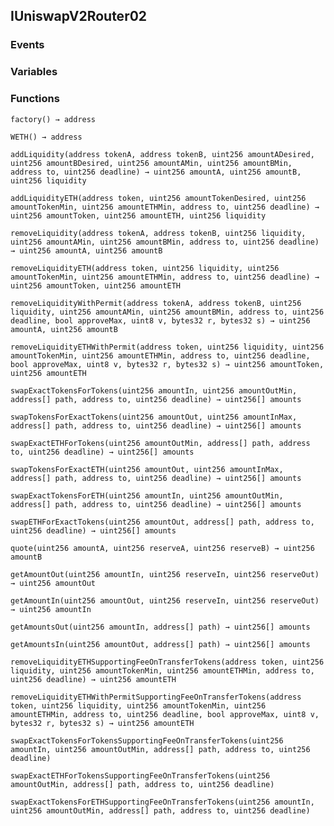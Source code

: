 ## IUniswapV2Router02





### Events

### Variables

### Functions
```solidity
factory() → address
```





```solidity
WETH() → address
```





```solidity
addLiquidity(address tokenA, address tokenB, uint256 amountADesired, uint256 amountBDesired, uint256 amountAMin, uint256 amountBMin, address to, uint256 deadline) → uint256 amountA, uint256 amountB, uint256 liquidity
```





```solidity
addLiquidityETH(address token, uint256 amountTokenDesired, uint256 amountTokenMin, uint256 amountETHMin, address to, uint256 deadline) → uint256 amountToken, uint256 amountETH, uint256 liquidity
```





```solidity
removeLiquidity(address tokenA, address tokenB, uint256 liquidity, uint256 amountAMin, uint256 amountBMin, address to, uint256 deadline) → uint256 amountA, uint256 amountB
```





```solidity
removeLiquidityETH(address token, uint256 liquidity, uint256 amountTokenMin, uint256 amountETHMin, address to, uint256 deadline) → uint256 amountToken, uint256 amountETH
```





```solidity
removeLiquidityWithPermit(address tokenA, address tokenB, uint256 liquidity, uint256 amountAMin, uint256 amountBMin, address to, uint256 deadline, bool approveMax, uint8 v, bytes32 r, bytes32 s) → uint256 amountA, uint256 amountB
```





```solidity
removeLiquidityETHWithPermit(address token, uint256 liquidity, uint256 amountTokenMin, uint256 amountETHMin, address to, uint256 deadline, bool approveMax, uint8 v, bytes32 r, bytes32 s) → uint256 amountToken, uint256 amountETH
```





```solidity
swapExactTokensForTokens(uint256 amountIn, uint256 amountOutMin, address[] path, address to, uint256 deadline) → uint256[] amounts
```





```solidity
swapTokensForExactTokens(uint256 amountOut, uint256 amountInMax, address[] path, address to, uint256 deadline) → uint256[] amounts
```





```solidity
swapExactETHForTokens(uint256 amountOutMin, address[] path, address to, uint256 deadline) → uint256[] amounts
```





```solidity
swapTokensForExactETH(uint256 amountOut, uint256 amountInMax, address[] path, address to, uint256 deadline) → uint256[] amounts
```





```solidity
swapExactTokensForETH(uint256 amountIn, uint256 amountOutMin, address[] path, address to, uint256 deadline) → uint256[] amounts
```





```solidity
swapETHForExactTokens(uint256 amountOut, address[] path, address to, uint256 deadline) → uint256[] amounts
```





```solidity
quote(uint256 amountA, uint256 reserveA, uint256 reserveB) → uint256 amountB
```





```solidity
getAmountOut(uint256 amountIn, uint256 reserveIn, uint256 reserveOut) → uint256 amountOut
```





```solidity
getAmountIn(uint256 amountOut, uint256 reserveIn, uint256 reserveOut) → uint256 amountIn
```





```solidity
getAmountsOut(uint256 amountIn, address[] path) → uint256[] amounts
```





```solidity
getAmountsIn(uint256 amountOut, address[] path) → uint256[] amounts
```





```solidity
removeLiquidityETHSupportingFeeOnTransferTokens(address token, uint256 liquidity, uint256 amountTokenMin, uint256 amountETHMin, address to, uint256 deadline) → uint256 amountETH
```





```solidity
removeLiquidityETHWithPermitSupportingFeeOnTransferTokens(address token, uint256 liquidity, uint256 amountTokenMin, uint256 amountETHMin, address to, uint256 deadline, bool approveMax, uint8 v, bytes32 r, bytes32 s) → uint256 amountETH
```





```solidity
swapExactTokensForTokensSupportingFeeOnTransferTokens(uint256 amountIn, uint256 amountOutMin, address[] path, address to, uint256 deadline)
```





```solidity
swapExactETHForTokensSupportingFeeOnTransferTokens(uint256 amountOutMin, address[] path, address to, uint256 deadline)
```





```solidity
swapExactTokensForETHSupportingFeeOnTransferTokens(uint256 amountIn, uint256 amountOutMin, address[] path, address to, uint256 deadline)
```





